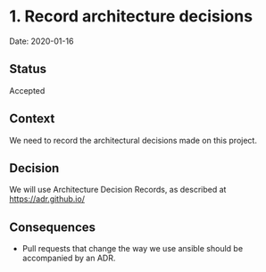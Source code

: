 # 1. Record architecture decisions

Date: 2020-01-16

## Status

Accepted

## Context

We need to record the architectural decisions made on this project.

## Decision

We will use Architecture Decision Records, as described at https://adr.github.io/

## Consequences

* Pull requests that change the way we use ansible should be accompanied by an ADR.
